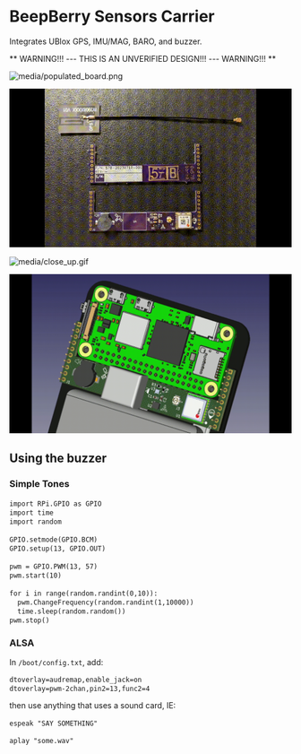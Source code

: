 # BeepBerry Sensors Carrier

Integrates UBlox GPS, IMU/MAG, BARO, and buzzer.

** WARNING!!! --- THIS IS AN UNVERIFIED DESIGN!!! --- WARNING!!! **

![media/populated_board.png](media/populated_board.png)

![media/board_installed.gif](media/board_installed.gif)

![media/close_up.gif](media/close_up.gif)

![media/sensor_addon.gif](media/sensor_addon.gif)

## Using the buzzer

### Simple Tones
```
import RPi.GPIO as GPIO
import time
import random

GPIO.setmode(GPIO.BCM)
GPIO.setup(13, GPIO.OUT)

pwm = GPIO.PWM(13, 57)
pwm.start(10)

for i in range(random.randint(0,10)):
  pwm.ChangeFrequency(random.randint(1,10000))
  time.sleep(random.random())
pwm.stop()
```

### ALSA

In `/boot/config.txt`, add:

```
dtoverlay=audremap,enable_jack=on
dtoverlay=pwm-2chan,pin2=13,func2=4
```

then use anything that uses a sound card, IE:

`espeak "SAY SOMETHING"`

`aplay "some.wav"`
